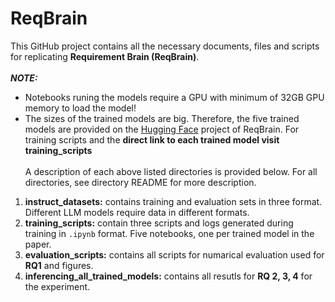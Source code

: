 # ReqBrain 

This GitHub project contains all the necessary documents, files and scripts for replicating **Requirement Brain (ReqBrain)**.<br><br>
***NOTE:*** 
- Notebooks runing the models require a GPU with minimum of 32GB GPU memory to load the model!
- The sizes of the trained models are big. Therefore, the five trained models are provided on the [Hugging Face](https://huggingface.co/REELICIT) project of ReqBrain. For training scripts and the **direct link to each trained model visit** **training_scripts**<br><br>
A description of each above listed directories is provided below. For all directories, see directory README for more description.<br>


1. **instruct_datasets:** contains training and evaluation sets in three format. Different LLM models require data in different formats.
2. **training_scripts:** contain three scripts and logs generated during training in ```.ipynb``` format. Five notebooks, one per trained model in the paper.
3. **evaluation_scripts:** contains all scripts for numarical evaluation used for **RQ1** and figures.
4. **inferencing_all_trained_models:** contains all resutls for **RQ 2, 3, 4** for the experiment.  
